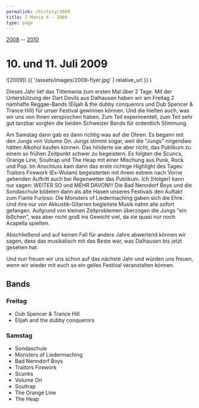 ```yaml
---
permalink: /history/2009
title: T-Mania 6 - 2009
type: page
---
```


[2008](/history/2008) -- [2010](/history/2010)

# 10. und 11. Juli 2009

![2009]( {{ '/assets/images/2009-flyer.jpg' | relative_url }} )

Dieses Jahr lief das Tittemania zum ersten Mal über 2 Tage. Mit der Unterstützung der Dart Devils aus Dalhausen haben wir am Freitag 2 namhafte Reggae-Bands (Elijah & the dubby conquerors und Dub Spencer & Trance Hill) für unser Festival gewinnen können. Und die hielten auch, was wir uns von ihnen versprochen haben. Zum Teil experimentell, zum Teil sehr gut tanzbar sorgten die beiden Schweizer Bands für ordentlich Stimmung.

Am Samstag dann gab es dann richtig was auf die Ohren. Es begann mit den Jungs von Volume On. Jungs stimmt sogar, weil die "Jungs" nirgendwo hätten Alkohol kaufen können. Das hinderte sie aber nicht, das Publikum zu einem so frühen Zeitpunkt schwer zu begeistern. Es folgten die Scuncs, Orange Line, Soultrap und The Heap mit einer Mischung aus Punk, Rock und Pop. Im Anschluss kam dann das erste richtige Highlight des Tages: Traitors Firework (Ex-Wolam) begeisterten mit ihrem extrem nach Vorne gehenden Auftritt auch bei Regenwetter das Publikum. Ich (Holger) kann nur sagen: WEITER SO und MEHR DAVON!!! Die Bad Nenndorf Boys und die Sondaschule bildeten dann als alte Hasen unseres Festivals den Auftakt zum Fianle Furioso: Die Monsters of Liedermaching gaben sich die Ehre. Und ihre nur von Akkustik-Gitarren begleitete Musik nahm alle sofort gefangen. Aufgrund von kleinen Zeitproblemen überzogen die Jungs "ein bißchen", was aber nicht groß ins Gewicht viel, da sie quasi nur noch Acapella spielten.

Abschließend und auf keinen Fall für andere Jahre abwertend können wir sagen, dass das musikalisch mit das Beste war, was Dalhausen bis jetzt gesehen hat.

Und nun freuen wir uns schon auf das nächste Jahr und würden uns freuen, wenn wir wieder mit euch so ein geiles Festival veranstalten können.

## Bands

### Freitag 

- Dub Spencer & Trance Hill
- Elijah and the dubby conquerors

### Samstag

- Sondaschule
- Monsters of Liedermaching
- Bad Nenndorf Boys
- Traitors Firework
- Scunks
- Volume On
- Soultrap
- The Orange Line
- The Heap
